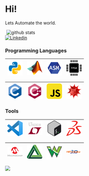 <!-- Greeting -->
# Hi!

<!--Introduction -->
Lets Automate the world.
<br>

<p> <!-- GitHub README Stats -->
  <a href="https://github.com/ddunson?tab=repositories">
    <img width="500" height="auto" align="right" alt="github stats" 
         src="https://github-readme-stats.vercel.app/api?username=danialdunson&show_icons=true&theme=algolia&count_private=true" />
   <!-- <img width="30%" height="auto" align="right" alt="Danial's github stats" 
         src="https://github-readme-stats.vercel.app/api/top-langs/?username=danialdunson&layout=compact" />

</p>

<!-- Your badges -->
[![Linkedin](https://img.shields.io/badge/-Danial%20Dunson-blue?style=flat&logo=Linkedin&logoColor=white)](https://www.linkedin.com/in/danial-dunson/)

### Programming Languages

<img title="Python" alt="Python" width="50px" src="python.png" />|<img title="MatLab" alt="MatLab" width="50px" src="MATLAB.png" />|<img title="Assembly" alt="Assembly" width="50px" src="ASM.png" />|<img title="VHDL" alt="VHDL" width="50px" src="VHDL.png" />
|---|---|---|---|

<img title="C" alt="C" width="50px" src="C.png">|<img title="C++" alt="C++" width="50px" src="CPP.svg">|<img alt="JavaScript" title="JavaScript" width="50px" src="JAVASCRIPT.png">|<img title="Wolfram Mathematica" alt="Wolfram Mathematica" width="50px" src="WOLFRAM.png">
|---|---|---|---|

### Tools

<img title="Visual Studio" alt="Visual Studio" width="50px" src="VSCODE.png" />|<img title="LTSpice" alt="LTSpice" width="50px" src="LTSPICE.png" />|<img title="GitBash" alt="GitBash" width="50px" src="BASH.png" />|[<img title="Solid Works" alt="Solid Works" width="50px" src="SOLIDWORKS.png" />](CSWA_ddunson_ufl_edu.pdf)|
|---|---|---|---|

<img title="Microchip Studio" alt="Microchip Studio" width="50px" src="MICROCHIP.png" />|<img title="Digilent" alt="Digilent" width="50px" src="DIGILENT.png" />|<img title="Waveforms" alt="Waveforms" width="50px" src="WAVEFORMS.png" />|<img title="HiPerGator3.0" alt="HiPerGator3.0" width="50px" src="HIPERGATOR3.png" />
|---|---|---|---|


<!-- <img title="PyCharm" alt="PyCharm" width="50px" src="PYCHARM.png" /> -->

<!-- Profile View Count -->
![](https://komarev.com/ghpvc/?username=danialdunson&style=flat)

<!-- ### Contact
![](https://dcbadge.vercel.app/api/shield/410659937069301761) -->

              
